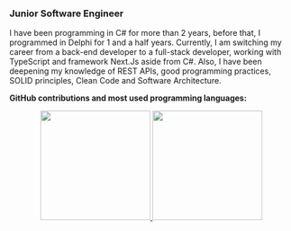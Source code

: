 ### Junior Software Engineer

I have been programming in C# for more than 2 years, before that, I programmed in Delphi for 1 and a half years. Currently, I am switching my career from a back-end developer to a full-stack developer, working with TypeScript and framework Next.Js aside from C#. Also, I have been deepening my knowledge of REST APIs, good programming practices, SOLID principles, Clean Code and Software Architecture.

**GitHub contributions and most used programming languages:**

<p align="center">
  <a href="https://github.com/larissabianchi" align="left">
    <img height="195px" src="https://github-readme-stats.vercel.app/api/top-langs/?username=larissabianchi&amp;layout=donut&amp;hide_border=false&amp;title_color=3EBDFF&amp;custom_title=Most%20Used%20Languages&amp;text_color=fff&amp;bg_color=0d1117&amp;langs_count=10&amp;&amp;hide=HTML,CSS" style="max-width: 100%;">
  </a>
  <a href="https://git.io/streak-stats">
    <img height="195px" src="https://streak-stats.demolab.com?user=larissabianchi&amp;theme=dark&amp;date_format=j%2Fn%5B%2FY%5D&amp;background=0D1117&amp;color=3EBDFF&amp;ring=3EBDFF&amp;fire=3EBDFF&amp;currStreakLabel=3EBDFF" style="max-width: 100%;">
  </a>
</p>


